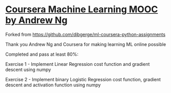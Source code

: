 # [Coursera Machine Learning MOOC by Andrew Ng](https://www.coursera.org/learn/machine-learning) 
Forked from https://github.com/dibgerge/ml-coursera-python-assignments

Thank you Andrew Ng and Coursera for making learning ML online possible

Completed and pass at least 80%: 

Exercise 1 - Implement Linear Regression cost function and gradient descent using numpy

Exercise 2 - Implement binary Logistic Regression cost function, gradient descent and activation function using numpy
